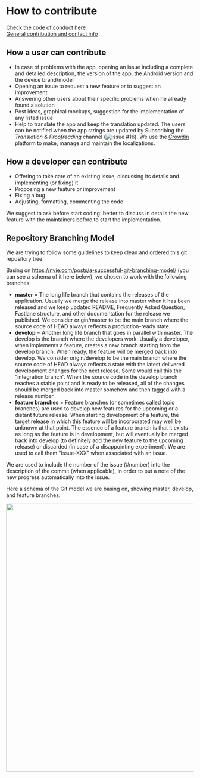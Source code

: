 # How to contribute

[Check the code of conduct here](/CODE_OF_CONDUCT.md)<br>
[General contribution and contact info](http://www.basicairdata.eu/about/)

## How a user can contribute
- In case of problems with the app, opening an issue including a complete and detailed description, the version of the app, the Android version and the device brand/model
- Opening an issue to request a new feature or to suggest an improvement
- Answering other users about their specific problems when he already found a solution
- Post ideas, graphical mockups, suggestion for the implementation of any listed issue
- Help to translate the app and keep the translation updated. The users can be notified when the app strings are updated by Subscribing the *Translation & Proofreading* channel (![issue #16](https://github.com/BasicAirData/GPSLogger/issues/16)). We use the [Crowdin](https://crowdin.com/project/gpslogger) platform to make, manage and maintain the localizations.

## How a developer can contribute
- Offering to take care of an existing issue, discussing its details and implementing (or fixing) it
- Proposing a new feature or improvement
- Fixing a bug
- Adjusting, formatting, commenting the code

We suggest to ask before start coding: better to discuss in details the new feature with the maintainers before to start the implementation.

## Repository Branching Model

We are trying to follow some guidelines to keep clean and ordered this git repository tree.

Basing on https://nvie.com/posts/a-successful-git-branching-model/ (you can see a schema of it here below), we chosen to work with the following branches:
    
- **master** = The long life branch that contains the releases of the application. Usually we merge the release into master when it has been released and we keep updated README, Frequently Asked Question, Fastlane structure, and other documentation for the release we published. We consider origin/master to be the main branch where the source code of HEAD always reflects a production-ready state.
- **develop** = Another long life branch that goes in parallel with master. The develop is the branch where the developers work. Usually a developer, when implements a feature, creates a new branch starting from the develop branch. When ready, the feature will be merged back into develop. We consider origin/develop to be the main branch where the source code of HEAD always reflects a state with the latest delivered development changes for the next release. Some would call this the “integration branch”. When the source code in the develop branch reaches a stable point and is ready to be released, all of the changes should be merged back into master somehow and then tagged with a release number.
- **feature branches** = Feature branches (or sometimes called topic branches) are used to develop new features for the upcoming or a distant future release. When starting development of a feature, the target release in which this feature will be incorporated may well be unknown at that point. The essence of a feature branch is that it exists as long as the feature is in development, but will eventually be merged back into develop (to definitely add the new feature to the upcoming release) or discarded (in case of a disappointing experiment). We are used to call them "issue-XXX" when associated with an issue.

We are used to include the number of the issue (#number) into the description of the commit (when applicable), in order to put a note of the new progress automatically into the issue.

Here a schema of the Git model we are basing on, showing master, develop, and feature branches:

<img src="https://nvie.com/img/git-model@2x.png" data-canonical-src="https://nvie.com/img/git-model@2x.png" width="720" />
